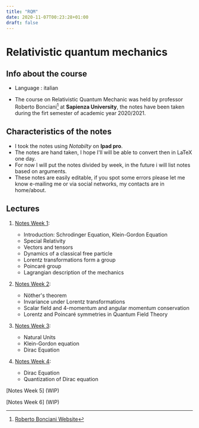 ```yaml
---
title: "RQM"
date: 2020-11-07T00:23:28+01:00
draft: false
---
```



# Relativistic quantum mechanics

## Info about the course

* Language : italian

* The course on Relativistic Quantum Mechanic was held by professor Roberto Bonciani[^1] at **Sapienza University**, the notes have been taken during the firt semester of academic year 2020/2021.

## Characteristics of the notes

- I took the notes using _Notabilty_ on **Ipad pro**.
- The notes are hand taken, I hope I'll will be able to convert then in LaTeX one day.
- For now I will put the notes divided by week, in the future i will list notes based on arguments.
- These notes are easily editable, if you spot some errors please let me know e-mailing me or via social networks, my contacts are in home/about. 


## Lectures

1. [Notes Week 1](/RQM_lectures/RQM01.pdf):
    - Introduction: Schrodinger Equation, Klein-Gordon Equation
    - Special Relativity
    - Vectors and tensors
    - Dynamics of a classical free particle
    - Lorentz transformations form a group
    - Poincaré group
    - Lagrangian description of the mechanics



2. [Notes Week 2](/RQM_lectures/RQM02.pdf):
    - Nöther's theorem
    - Invariance under Lorentz transformations
    - Scalar field and 4-momentum and angular momentum conservation
    - Lorentz and Poincaré symmetries in Quantum Field Theory



3. [Notes Week 3](/RQM_lectures/RQM03.pdf):
    - Natural Units
    - Klein-Gordon equation
    - Dirac Equation



4. [Notes Week 4](/RQM_lectures/RQM04.pdf):
    - Dirac Equation
    - Quantization of Dirac equation



[Notes Week 5] (WIP)



[Notes Week 6] (WIP)

[^1]: [Roberto Bonciani Website](http://www.roma1.infn.it/~boncianr/index.html)
